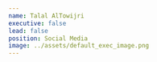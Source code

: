 ```yaml
---
name: Talal AlTowijri
executive: false
lead: false
position: Social Media
image: ../assets/default_exec_image.png
---
```

